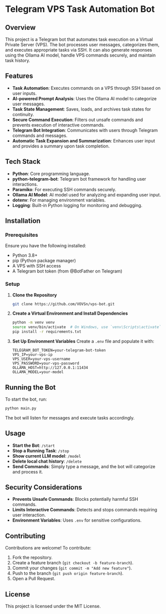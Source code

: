 # Telegram VPS Task Automation Bot

## Overview
This project is a Telegram bot that automates task execution on a Virtual Private Server (VPS). The bot processes user messages, categorizes them, and executes appropriate tasks via SSH. It can also generate responses using the Ollama AI model, handle VPS commands securely, and maintain task history.

## Features
- **Task Automation**: Executes commands on a VPS through SSH based on user inputs.
- **AI-powered Prompt Analysis**: Uses the Ollama AI model to categorize user messages.
- **Task State Management**: Saves, loads, and archives task states for continuity.
- **Secure Command Execution**: Filters out unsafe commands and prevents execution of interactive commands.
- **Telegram Bot Integration**: Communicates with users through Telegram commands and messages.
- **Automatic Task Expansion and Summarization**: Enhances user input and provides a summary upon task completion.

## Tech Stack
- **Python**: Core programming language.
- **python-telegram-bot**: Telegram bot framework for handling user interactions.
- **Paramiko**: For executing SSH commands securely.
- **Ollama AI Model**: AI model used for analyzing and expanding user input.
- **dotenv**: For managing environment variables.
- **Logging**: Built-in Python logging for monitoring and debugging.

## Installation

### Prerequisites
Ensure you have the following installed:
- Python 3.8+
- pip (Python package manager)
- A VPS with SSH access
- A Telegram bot token (from @BotFather on Telegram)

### Setup

1. **Clone the Repository**
   ```sh
   git clone https://github.com/VOVSn/vps-bot.git
   ```
2. **Create a Virtual Environment and Install Dependencies**
   ```sh
   python -m venv venv
   source venv/bin/activate  # On Windows, use `venv\Scripts\activate`
   pip install -r requirements.txt
   ```
3. **Set Up Environment Variables**
   Create a `.env` file and populate it with:
   ```env
   TELEGRAM_BOT_TOKEN=your-telegram-bot-token
   VPS_IP=your-vps-ip
   VPS_USER=your-vps-username
   VPS_PASSWORD=your-vps-password
   OLLAMA_HOST=http://127.0.0.1:11434
   OLLAMA_MODEL=your-model
   ```

## Running the Bot
To start the bot, run:
```sh
python main.py
```
The bot will listen for messages and execute tasks accordingly.

## Usage
- **Start the Bot**: `/start`
- **Stop a Running Task**: `/stop`
- **Show current LLM model**: `/model`
- **Delete local chat history**: `/delete`
- **Send Commands**: Simply type a message, and the bot will categorize and process it.


## Security Considerations
- **Prevents Unsafe Commands**: Blocks potentially harmful SSH commands.
- **Limits Interactive Commands**: Detects and stops commands requiring user interaction.
- **Environment Variables**: Uses `.env` for sensitive configurations.

## Contributing
Contributions are welcome! To contribute:
1. Fork the repository.
2. Create a feature branch (`git checkout -b feature-branch`).
3. Commit your changes (`git commit -m "Add new feature"`).
4. Push to the branch (`git push origin feature-branch`).
5. Open a Pull Request.

## License
This project is licensed under the MIT License.